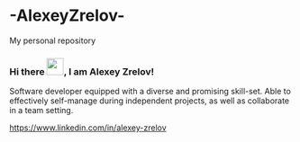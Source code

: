 # -AlexeyZrelov-
My personal repository
### Hi there <img src="https://raw.githubusercontent.com/MartinHeinz/MartinHeinz/master/wave.gif" width="30px">, I am Alexey Zrelov!

Software developer equipped with a diverse and promising skill-set. Able to effectively self-manage during independent projects, as well as collaborate in a team setting.

https://www.linkedin.com/in/alexey-zrelov
